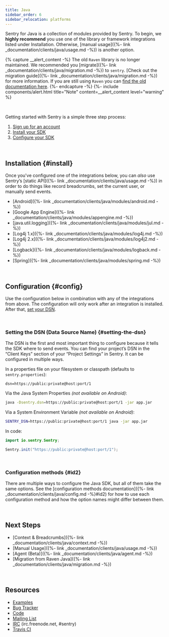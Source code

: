 ```yaml
---
title: Java
sidebar_order: 6
sidebar_relocation: platforms
---
```


Sentry for Java is a collection of modules provided by Sentry. To begin, we **highly recommend** you use one of the library or framework integrations listed under Installation. Otherwise, [manual usage]({%- link _documentation/clients/java/usage.md -%}) is another option. 

{% capture __alert_content -%}
The old `Raven` library is no longer maintained. We recommended you [migrate]({%- link _documentation/clients/java/migration.md -%}) to `sentry`. [Check out the migration guide]({%- link _documentation/clients/java/migration.md -%}) for more information. If you are still using `Raven` you can [find the old documentation here](https://github.com/getsentry/sentry-java/blob/raven-java-8.x/docs/modules/raven.rst).
{%- endcapture -%}
{%- include components/alert.html
    title="Note"
    content=__alert_content
    level="warning"
%}

&nbsp;

Getting started with Sentry is a simple three step process:
1. [Sign up for an account](https://sentry.io/signup/)
2. [Install your SDK](#install) 
3. [Configure your SDK](#config)

&nbsp;
## Installation {#install}

Once you've configured one of the integrations below, you can _also_ use Sentry’s [static API]({%- link _documentation/clients/java/usage.md -%}) in order to do things like record breadcrumbs, set the current user, or manually send events.

-   [Android]({%- link _documentation/clients/java/modules/android.md -%})
-   [Google App Engine]({%- link _documentation/clients/java/modules/appengine.md -%})
-   [java.util.logging]({%- link _documentation/clients/java/modules/jul.md -%})
-   [Log4j 1.x]({%- link _documentation/clients/java/modules/log4j.md -%})
-   [Log4j 2.x]({%- link _documentation/clients/java/modules/log4j2.md -%})
-   [Logback]({%- link _documentation/clients/java/modules/logback.md -%})
-   [Spring]({%- link _documentation/clients/java/modules/spring.md -%})

&nbsp;
## Configuration {#config}

Use the configuration below in combination with any of the integrations from above. The configuration will only work after an integration is installed. After that, [set your DSN](#setting-the-dsn).

&nbsp;
### Setting the DSN (Data Source Name) {#setting-the-dsn}

The DSN is the first and most important thing to configure because it tells the SDK where to send events. You can find your project’s DSN in the “Client Keys” section of your “Project Settings” in Sentry. It can be configured in multiple ways.

In a properties file on your filesystem or classpath (defaults to `sentry.properties`):

```
dsn=https://public:private@host:port/1
```

Via the Java System Properties _(not available on Android)_:

```bash
java -Dsentry.dsn=https://public:private@host:port/1 -jar app.jar
```

Via a System Environment Variable _(not available on Android)_:

```bash
SENTRY_DSN=https://public:private@host:port/1 java -jar app.jar
```

In code:

```java
import io.sentry.Sentry;

Sentry.init("https://public:private@host:port/1");
```

&nbsp;
### Configuration methods {#id2}

There are multiple ways to configure the Java SDK, but all of them take the same options. See the [configuration methods documentation]({%-  link _documentation/clients/java/config.md -%}#id2) for how to use each configuration method and how the option names might differ between them.

&nbsp;
## Next Steps

-   [Context & Breadcrumbs]({%- link _documentation/clients/java/context.md -%})
-   [Manual Usage]({%- link _documentation/clients/java/usage.md -%})
-   [Agent (Beta)]({%- link _documentation/clients/java/agent.md -%})
-   [Migration from Raven Java]({%- link _documentation/clients/java/migration.md -%})

&nbsp;
## Resources

-   [Examples](https://github.com/getsentry/examples)
-   [Bug Tracker](http://github.com/getsentry/sentry-java/issues)
-   [Code](http://github.com/getsentry/sentry-java)
-   [Mailing List](https://groups.google.com/group/getsentry)
-   [IRC](irc://irc.freenode.net/sentry) (irc.freenode.net, #sentry)
-   [Travis CI](http://travis-ci.org/getsentry/sentry-java)
